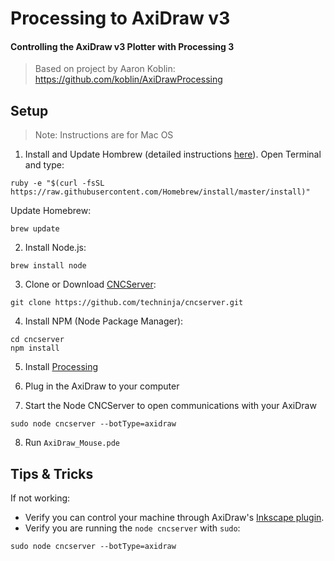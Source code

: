 # Processing to AxiDraw v3
#### Controlling the AxiDraw v3 Plotter with Processing 3

> Based on project by Aaron Koblin: https://github.com/koblin/AxiDrawProcessing


## Setup
> Note: Instructions are for Mac OS

1. Install and Update Hombrew (detailed instructions [here](http://blog.teamtreehouse.com/install-node-js-npm-mac)). Open Terminal and type:
```
ruby -e "$(curl -fsSL https://raw.githubusercontent.com/Homebrew/install/master/install)"
```
Update Homebrew:
```
brew update
```
2. Install Node.js:
```
brew install node
```
3. Clone or Download [CNCServer](https://github.com/techninja/cncserver):
```
git clone https://github.com/techninja/cncserver.git
```
4. Install NPM (Node Package Manager):
```
cd cncserver
npm install
```
5. Install [Processing](https://processing.org/download/)

6. Plug in the AxiDraw to your computer

7. Start the Node CNCServer to open communications with your AxiDraw
```
sudo node cncserver --botType=axidraw
```
8. Run `AxiDraw_Mouse.pde` 

## Tips & Tricks

If not working:
- Verify you can control your machine through AxiDraw's [Inkscape plugin](https://wiki.evilmadscientist.com/Axidraw_Software_Installation).
- Verify you are running the `node cncserver` with `sudo`:
```
sudo node cncserver --botType=axidraw
```


